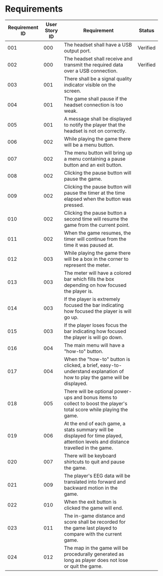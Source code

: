 # Requirements

| Requirement ID | User Story ID | Requirement | Status |
|----------------|---------------|-------------|--------| 
| 001|000|The headset shall have a USB output port. |Verified|
| 002|000|The headset shall receive and transmit the required data over a USB connection.|Verified|
| 003|001|There shall be a signal quality indicator visible on the screen.| |
| 004|001|The game shall pause if the headset connection is too weak.| |
| 005|001|A message shall be displayed to notify the player that the headset is not on correctly.| |
| 006|002|While playing the game there will be a menu button.| |
| 007|002|The menu button will bring up a menu containing a pause button and an exit button.| |
| 008|002|Clicking the pause button will pause the game.| |
| 009|002|Clicking the pause button will pause the timer at the time elapsed when the button was pressed.| |
| 010|002|Clicking the pause button a second time will resume the game from the current point.| |
| 011|002|When the game resumes, the timer will continue from the time it was paused at.| |
| 012|003|While playing the game there will be a box in the corner to represent the meter.| |
| 013|003|The meter will have a colored bar which fills the box depending on how focused the player is.| |
| 014|003|If the player is extremely focused the bar indicating how focused the player is will go up.| | 
| 015|003|If the player loses focus the bar indicating how focused the player is will go down.| |
| 016|004|The main menu will have a "how-to" button.| |
| 017|004|When the "how-to" button is clicked, a brief, easy-to-understand explanation of how to play the game will be displayed.| |
| 018|005|There will be optional power-ups and bonus items to collect to boost the player's total score while playing the game.| |
| 019|006|At the end of each game, a stats summary will be displayed for time played, attention levels and distance travelled in the game.| |
| 020|007|There will be keyboard shirtcuts to quit and pause the game.| |
| 021|009|The player's EEG data will be translated into forward and backward motion in the game.| |
| 022|010|When the exit button is clicked the game will end.| |
| 023|011|The in-game distance and score shall be recorded for the game last played to compare with the current game.| |
| 024|012|The map in the game will be procedurally generated as long as player does not lose or quit the game.| |
